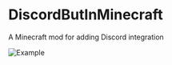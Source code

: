 # DiscordButInMinecraft
A Minecraft mod for adding Discord integration

![Example](https://streamable.com/sey4m)
